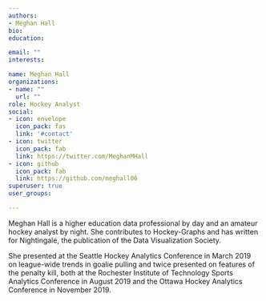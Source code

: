 ```yaml
---
authors:
- Meghan Hall
bio: 
education:

email: ""
interests:

name: Meghan Hall
organizations:
- name: ""
  url: ""
role: Hockey Analyst
social:
- icon: envelope
  icon_pack: fas
  link: '#contact'
- icon: twitter
  icon_pack: fab
  link: https://twitter.com/MeghanMHall
- icon: github
  icon_pack: fab
  link: https://github.com/meghall06
superuser: true
user_groups:

---
```


Meghan Hall is a higher education data professional by day and an amateur hockey analyst by night. She contributes to Hockey-Graphs and has written for Nightingale, the publication of the Data Visualization Society. 

She presented at the Seattle Hockey Analytics Conference in March 2019 on league-wide trends in goalie pulling and twice presented on features of the penalty kill, both at the Rochester Institute of Technology Sports Analytics Conference in August 2019 and the Ottawa Hockey Analytics Conference in November 2019.
